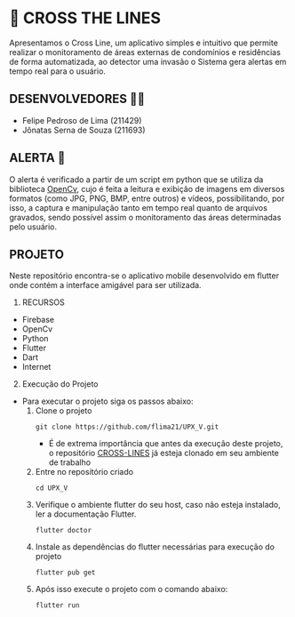 # :camera_flash: CROSS THE LINES
Apresentamos o Cross Line, um aplicativo simples e intuitivo que permite realizar o monitoramento de áreas externas de condomínios e residências de forma automatizada, ao detector uma invasão o Sistema gera alertas em tempo real para o usuário. 

## DESENVOLVEDORES :frowning_man:
* Felipe Pedroso de Lima (211429)
* Jônatas Serna de Souza (211693)

## ALERTA :loudspeaker:
O alerta é verificado a partir de um script em python que se utiliza da biblioteca <a href='https://github.com/flima21/cross-line'>OpenCv</a>, cujo é feita a leitura e exibição de imagens em diversos formatos (como JPG, PNG, BMP, entre outros) e vídeos, possibilitando, por isso, a captura e manipulação tanto em tempo real quanto de arquivos gravados, sendo possível assim o monitoramento das áreas determinadas pelo usuário.

## PROJETO
Neste repositório encontra-se o aplicativo mobile desenvolvido em flutter onde contém a interface amigável para ser utilizada. 

1. RECURSOS
- Firebase 
- OpenCv
- Python
- Flutter
- Dart
- Internet
2. Execução do Projeto 
- Para executar o projeto siga os passos abaixo:
    1. Clone o projeto
        ```
        git clone https://github.com/flima21/UPX_V.git
        ```
        * É de extrema importância que antes da execução deste projeto, o repositório <a href='https://github.com/flima21/cross-line'>CROSS-LINES</a> já esteja clonado em seu ambiente de trabalho
    2. Entre no repositório criado
        ```
        cd UPX_V
        ```
    3. Verifique o ambiente flutter do seu host, caso não esteja instalado, ler a documentação Flutter.
        ```
        flutter doctor
        ```
    4. Instale as dependências do flutter necessárias para execução do projeto
        ```
        flutter pub get
        ```
    5. Após isso execute o projeto com o comando abaixo:
        ```
        flutter run
        ```



